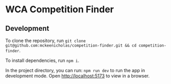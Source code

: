 # WCA Competition Finder

## Development

To clone the repository, run `git clone git@github.com:mckeenicholas/competition-finder.git && cd competition-finder`.

To install dependencies, run `npm i`.

In the project directory, you can run: `npm run dev` to run the app in development mode. Open [http://localhost:5173](http://localhost:5173) to view in a browser.
